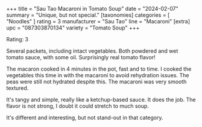 +++
title = "Sau Tao Macaroni in Tomato Soup"
date = "2024-02-07"
summary = "Unique, but not special."
[taxonomies]
categories = [ "Noodles" ]
rating = 3
manufacturer = "Sau Tao"
line = "Macaroni"
[extra]
upc = "087303870134"
variety = "Tomato Soup"
+++

Rating: 3

Several packets, including intact vegetables.
Both powdered and wet tomato sauce, with some oil.
Surprisingly real tomato flavor!

The macaron cooked in 4 minutes in the pot, fast and to time.
I cooked the vegetables this time in with the macaroni to avoid rehydration issues.
The peas were still not hydrated despite this.
The macaroni was very smooth textured.

It's tangy and simple, really like a ketchup-based sauce.
It does the job.
The flavor is not strong, I doubt it could stretch to much soup.

It's different and interesting, but not stand-out in that category.
